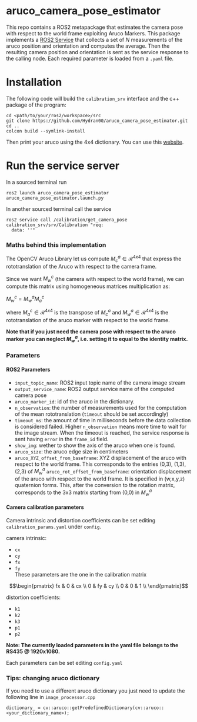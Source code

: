 # aruco_camera_pose_estimator
This repo contains a ROS2 metapackage that estimates the camera pose with respect to the world frame exploiting Aruco Markers. This package implements a [ROS2 Service](https://docs.ros.org/en/humble/Tutorials/Beginner-CLI-Tools/Understanding-ROS2-Services/Understanding-ROS2-Services.html) that collects a set of $N$ measurements of the aruco position and orientation and computes the average. Then the resulting camera position and orientation is sent as the service response to the calling node. Each required parameter is loaded from a `.yaml` file.

# Installation
The following code will build the `calibration_srv` interface and the c++ package of the program:
```
cd <path/to/your/ros2/workspace>/src
git clone https://github.com/Hydran00/aruco_camera_pose_estimator.git
cd .. 
colcon build --symlink-install
```
Then print your aruco using the 4x4 dictionary. You can use this [website](https://chev.me/arucogen/).

# Run the service server
In a sourced terminal run
```
ros2 launch aruco_camera_pose_estimator aruco_camera_pose_estimator.launch.py
```
In another sourced terminal call the service
```
ros2 service call /calibration/get_camera_pose calibration_srv/srv/Calibration "req:
  data: ''"
```
### Maths behind this implementation
The OpenCV Aruco Library let us compute $M_{c}^{a} \in \mathcal{R}^{4x4}$ that express the rototranslation of the Aruco with respect to the camera frame. 

Since we want $M_{w}^{c}$ (the camera with respect to the world frame), we can compute this matrix using homogeneous matrices multiplication as:

$M_{w}^{c} = M_{w}^{a}  M_{a}^{c}$  

where $M_{a}^{c} \in \mathcal{R}^{4x4}$ is the transpose of $M_{c}^{a}$ and $M_{w}^{a} \in \mathcal{R}^{4x4}$ is the rototranslation of the aruco marker with respect to the world frame.

**Note that if you just need the camera pose with respect to the aruco marker you can neglect $M_{w}^{a}$, i.e. setting it to equal to the identity matrix.**

### Parameters
#### ROS2 Parameters
  - `input_topic_name`: ROS2 input topic name of the camera image stream
  - `output_service_name`: ROS2 output service name of the computed camera pose
  - `aruco_marker_id`: id of the aruco in the dictionary. 
  - `n_observation`: the number of measurements used for the computation of the mean rototranslation (`timeout` should be set accordingly)
  - `timeout_ms`: the amount of time in milliseconds before the data collection is considered failed. Higher `n_observation` means more time to wait for the image stream. When the timeout is reached, the service response is sent having `error` in the `frame_id` field.  
  - `show_img`: wether to show the axis of the aruco when one is found.
  - `aruco_size`: the aruco edge size in centimeters
  - `aruco_XYZ_offset_from_baseframe`: XYZ displacement of the aruco with respect to the world frame. This corresponds to the entries (0,3), (1,3), (2,3) of $M_{w}^{a}$
  `aruco_rot_offset_from_baseframe`: orientation displacement of the aruco with respect to the world frame. It is specified in (w,x,y,z) quaternion forms. This, after the conversion to the rotation matrix, corresponds to the 3x3 matrix starting from (0,0) in $M_{w}^{a}$
#### Camera calibration parameters
Camera intrinsic and distortion coefficients can be set editing `calibration_params.yaml` under `config`.

camera intrinsic:
  - `cx`
  - `cy`
  - `fx`
  - `fy`    
These parameters are the one in the calibration matrix
```math
\begin{pmatrix}
  fx & 0 & cx \\
  0 & fy & cy \\
  0 & 0 & 1 \\
\end{pmatrix}
```
distortion coefficients:
  - `k1`
  - `k2`
  - `k3`
  - `p1`
  - `p2`

**Note: The currently loaded parameters in the yaml file belongs to the RS435 @ 1920x1080.**

Each parameters can be set editing `config.yaml`

### Tips: changing aruco dictionary
If you need to use a different aruco dictionary you just need to update the following line in `image_processor.cpp`

```
dictionary_ = cv::aruco::getPredefinedDictionary(cv::aruco::<your_dictionary_name>);
```
